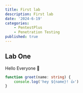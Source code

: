 ```yaml
---
title: First lab
description: First lab
date: '2024-6-19'
categories:
    - PentestPlus
    - Penetration Testing
published: true
---
```


## Lab One

Hello Everyone 👋

```ts
function greet(name: string) {
    console.log('hey ${name}! 👍')
}
```